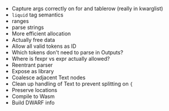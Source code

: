 * Capture args correctly on for and tablerow (really in kwarglist)
* `liquid` tag semantics
* ranges
* parse strings
* More efficient allocation
* Actually free data
* Allow all valid tokens as ID
* Which tokens don't need to parse in Outputs?
* Where is fexpr vs expr actually allowed?
* Reentrant parser
* Expose as library
* Coalesce adjacent Text nodes
* Clean up handling of Text to prevent splitting on `{`
* Preserve locations
* Compile to Wasm
* Build DWARF info
